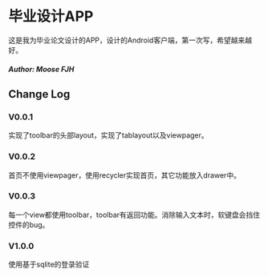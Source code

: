 ﻿# 毕业设计APP <br>
这是我为毕业论文设计的APP，设计的Android客户端，第一次写，希望越来越好。<br>
##### Author: Moose FJH<br>
## Change Log  
### V0.0.1
实现了toolbar的头部layout，实现了tablayout以及viewpager。
### V0.0.2
首页不使用viewpager，使用recycler实现首页，其它功能放入drawer中。
### V0.0.3
每一个view都使用toolbar，toolbar有返回功能。消除输入文本时，软键盘会挡住控件的bug。
### V1.0.0
使用基于sqlite的登录验证


